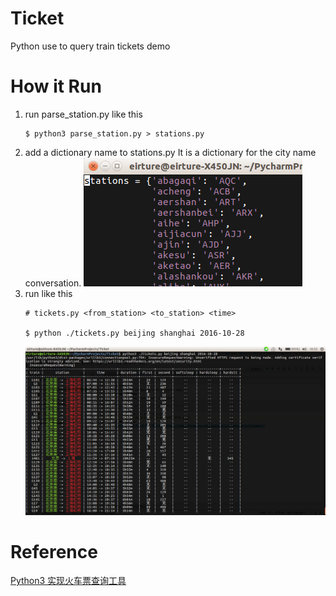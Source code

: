 # Ticket
Python use to query train tickets demo

# How it Run
1. run parse_station.py like this
    ```
    $ python3 parse_station.py > stations.py
    ```
2. add a dictionary name to stations.py
    It is a dictionary for the city name conversation.
    ![stations_dict](res/2016-10-27_16-44-46.png)
3. run like this
    ```
    # tickets.py <from_station> <to_station> <time>

    $ python ./tickets.py beijing shanghai 2016-10-28
    ```
    ![](res/2016-10-27_16-53-00.png)
  
# Reference
[Python3 实现火车票查询工具](https://www.shiyanlou.com/courses/623/labs/2072/document)
